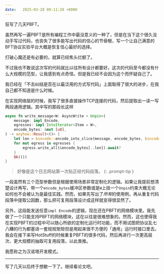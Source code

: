```yaml
---
date:   2025-03-28 09:11:28 +0000
---
```


狂写了几天PBFT。

虽然再写一遍PBFT是所有编程工作中最没意义的一种了，但是在当下这个很久没动手写过代码，也丧失了很多能写出代码的信心的节骨眼，写一个让自己满意的BFT协议实验平台大概是恢复信心最好的选择。

打破心魔还是有必要的，就算已经焦头烂额了。

不过我也不敢说这次写的代码就比以往所有设计都要好。这次的代码至今都没有什么大规模的范型，让我感到有点奇怪。但是我已经不会因为这个而怀疑自己了。

我已经在「不去纠结是否在以最泛用的方式写代码」上面取得了很大的进步，在我自己都不知道是什么时候。

在实现网络层的时候，我写了很多直接操作TCP连接的代码，然后提取出一读一写两段通用逻辑。其中写的那段长这样

```rust
async fn write_message<W: AsyncWrite + Unpin>(
    message: impl Encode,
    egresses: impl IntoIterator<Item = W>,
    encode_bytes: &mut [u8],
) -> anyhow::Result<()> {
    let len = bincode::encode_into_slice(message, encode_bytes, bincode::config::standard())?;
    for mut egress in egresses {
        egress.write_all(&encode_bytes[..len]).await?
    }
    Ok(())
}
```

> 好像是这个日志网站第一次贴正经代码段落。
{: .prompt-tip }

一段虽然有三个范型参数但是根据使用场景非常定制化的逻辑。如果让我提前想清楚设计再写，带一个`encode_bytes`缓冲区参数或是`W`上挂一个`Unpin`约束大概无论如何也不会被认为是最佳实践。然而，如果先写出了*所有*的使用例，再从重复代码段落中提取公因数，那么把可复用段落设计成这样就变得很显然了。

另外，这段能发送任意`impl Encode`的逻辑，现在还在PBFT的网络模块里。我先做了一个只能支持PBFT的网络模块，这在以往是很难想象的。然而，这也使得我在实现PBFT的过程中可以随心所欲的定制化运行时功能，而不用试图把协议乱七八糟的行为都塞进一套规规矩矩但是用起来很不方便的「通用」运行时接口里去。我会在接下来写HotStuff的时候重复PBFT的很多代码，然后再进行一次更高层次、更大规模的抽取可复用段落，以此类推。

我愿称之为汉诺塔开发模式。

----

写了几天以后终于想歇一下了。继续看论文吧。
